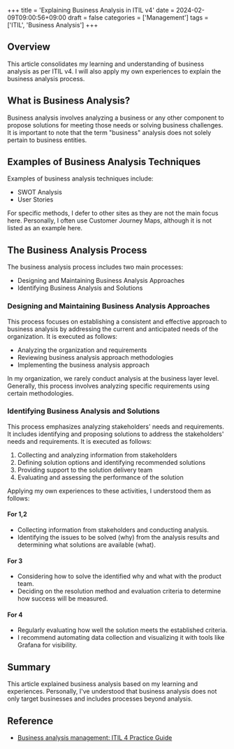 +++
title = 'Explaining Business Analysis in ITIL v4'
date = 2024-02-09T09:00:56+09:00
draft = false
categories = ['Management']
tags = ['ITIL', 'Business Analysis']
+++

## Overview
This article consolidates my learning and understanding of business analysis as per ITIL v4. I will also apply my own experiences to explain the business analysis process.

## What is Business Analysis?
Business analysis involves analyzing a business or any other component to propose solutions for meeting those needs or solving business challenges. It is important to note that the term "business" analysis does not solely pertain to business entities.

## Examples of Business Analysis Techniques
Examples of business analysis techniques include:

* SWOT Analysis
* User Stories

For specific methods, I defer to other sites as they are not the main focus here. Personally, I often use Customer Journey Maps, although it is not listed as an example here.

## The Business Analysis Process

The business analysis process includes two main processes:

* Designing and Maintaining Business Analysis Approaches
* Identifying Business Analysis and Solutions

### Designing and Maintaining Business Analysis Approaches
This process focuses on establishing a consistent and effective approach to business analysis by addressing the current and anticipated needs of the organization. It is executed as follows:

* Analyzing the organization and requirements
* Reviewing business analysis approach methodologies
* Implementing the business analysis approach

In my organization, we rarely conduct analysis at the business layer level. Generally, this process involves analyzing specific requirements using certain methodologies.

### Identifying Business Analysis and Solutions
This process emphasizes analyzing stakeholders' needs and requirements. It includes identifying and proposing solutions to address the stakeholders' needs and requirements. It is executed as follows:

1. Collecting and analyzing information from stakeholders
2. Defining solution options and identifying recommended solutions
3. Providing support to the solution delivery team
4. Evaluating and assessing the performance of the solution

Applying my own experiences to these activities, I understood them as follows:

#### For 1,2
* Collecting information from stakeholders and conducting analysis.
* Identifying the issues to be solved (why) from the analysis results and determining what solutions are available (what).

#### For 3
* Considering how to solve the identified why and what with the product team.
* Deciding on the resolution method and evaluation criteria to determine how success will be measured.

#### For 4
* Regularly evaluating how well the solution meets the established criteria.
* I recommend automating data collection and visualizing it with tools like Grafana for visibility.

## Summary
This article explained business analysis based on my learning and experiences. Personally, I've understood that business analysis does not only target businesses and includes processes beyond analysis.

## Reference
* [Business analysis management: ITIL 4 Practice Guide](https://www.axelos.com/resource-hub/practice/business-analysis-management-itil-4-practice-guide)